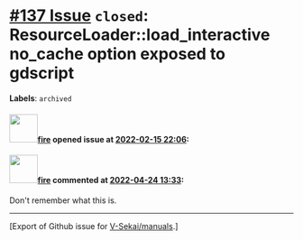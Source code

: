 # [\#137 Issue](https://github.com/V-Sekai/manuals/issues/137) `closed`: ResourceLoader::load_interactive no_cache option exposed to gdscript
**Labels**: `archived`


#### <img src="https://avatars.githubusercontent.com/u/32321?u=c2e06a3d2b49a467aa907e54aa259516440267cc&v=4" width="50">[fire](https://github.com/fire) opened issue at [2022-02-15 22:06](https://github.com/V-Sekai/manuals/issues/137):



#### <img src="https://avatars.githubusercontent.com/u/32321?u=c2e06a3d2b49a467aa907e54aa259516440267cc&v=4" width="50">[fire](https://github.com/fire) commented at [2022-04-24 13:33](https://github.com/V-Sekai/manuals/issues/137#issuecomment-1107843029):

Don't remember what this is.


-------------------------------------------------------------------------------



[Export of Github issue for [V-Sekai/manuals](https://github.com/V-Sekai/manuals).]

